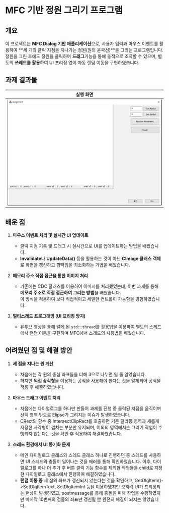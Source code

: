 # MFC 기반 정원 그리기 프로그램

## 개요
이 프로젝트는 **MFC Dialog 기반 애플리케이션**으로, 사용자 입력과 마우스 이벤트를 활용하여 **세 개의 클릭 지점을 지나가는 정원(원의 윤곽선)**을 그리는 프로그램입니다. 정원을 그린 후에도 정원을 클릭하여 **드래그**기능을 통해 동적으로 조작할 수 있으며, 별도의 **쓰레드를 활용**하여 UI 프리징 없이 자동 랜덤 이동을 구현하였습니다.

## 과제 결과물

| 실행 화면 |
|:---:|
| <img src="./run.gif"> |

## 배운 점 

1. **마우스 이벤트 처리 및 실시간 UI 업데이트**  
   - 클릭 지점 기록 및 드래그 시 실시간으로 UI를 업데이트하는 방법을 배웠습니다.  
   - **Invalidate**나 **UpdateData()** 등을 활용하는 것이 아닌 **CImage 클래스 객체**로 화면을 갱신하고 깜빡임을 최소화하는 기법을 배웠습니다.

2. **메모리 주소 직접 접근을 통한 이미지 처리**  
   - 기존에는 CDC 클래스를 이용하여 이미지를 처리했었는데, 이번 과제를 통해 **메모리 주소로 직접 접근하여 그리는 방법**을 배웠습니다.  
     이 방식을 적용하여 보다 직접적이고 세밀한 컨트롤이 가능함을 경험하였습니다.

3. **멀티스레드 프로그래밍 (UI 프리징 방지)**  
   - 유투브 영상을 통해 알게 된 `std::thread`를 활용법을 이용하여 별도의 스레드에서 랜덤 이동을 구현하며 MFC에서 스레드의 사용법을 배웠습니다. 

## 어려웠던 점 및 해결 방안

1. **세 점을 지나는 원 계산**  
   - 처음에는 각 원의 중심 좌표들을 더해 3으로 나누면 될 줄 알았습니다.
   - 하지만 **외접 삼각형**을 이용하는 공식을 사용해야 한다는 것을 알게되어 공식을 적용 후 해결하였습니다.  

2. **마우스 드래그 이벤트 처리**  
   - 처음에는 다이얼로그를 하나만 만들어 과제를 진행 중 클릭된 지점을 움직이며 선택 영역 밖으로 Elipse가 그려지는 이슈가 발생하였습니다.
   - CRect의 함수 중 IntersectClipRect를 호출하면 기존 클리핑 영역과 새롭게 지정한 사각형이 겹치는 부분만 유지되며,
      이외의 영역에서는 그리기 작업이 수행되지 않는다는 것을 확인 후 적용하여 해결하였습니다.

3. **스레드 환경에서 UI 동기화 문제**
   - 메인 다이얼로그 클래스와 스레드 클래스 하나로 진행하던 중 스레드를 사용하면 UI 스레드와 충돌이 일어나는 것을 에러를 통해 확인하였습니다.
     이후, 다이얼로그를 하나 더 추가 후 버튼 클릭 기능 함수를 제외한 작업들을 child로 지정한 다이얼로그 클래스에서 진행하여 해결하였습니다.
   - **랜덤 이동 중** 세 점의 좌표가 갱신되지 않는다는 것을 확인하고, GetDlgItem()->SetDlgItemText, SetDlgItemInt 등을 이용하였지만
     오히려 UI가 프리징되는 현상이 발생하였고, postmessage를 통해 충돌을 피해 작업을 수행하였지만 마지막 10번째의 점들의 좌표만 갱신될 뿐 완전히 해결이 되지는 않았습니다.
